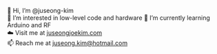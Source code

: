 👋 Hi, I’m @juseong-kim  
👀 I’m interested in low-level code and hardware
🌱 I’m currently learning Arduino and RF  
☁️ Visit me at [juseongjoekim.com](https://www.juseongjoekim.com)  
📫 Reach me at juseong.kim@hotmail.com
